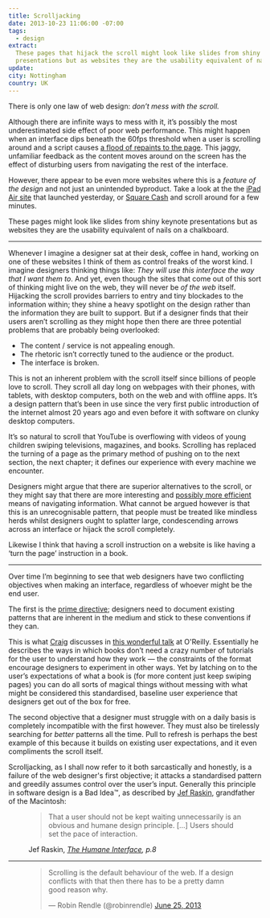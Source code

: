 ```yaml
---
title: Scrolljacking
date: 2013-10-23 11:06:00 -07:00
tags:
  - design
extract:
  These pages that hijack the scroll might look like slides from shiny keynote
  presentations but as websites they are the usability equivalent of nails on a chalkboard.
update:
city: Nottingham
country: UK
---
```


There is only one law of web design: _don’t mess with the scroll._

Although there are infinite ways to mess with it, it’s possibly the most underestimated side effect of poor web performance. This might happen when an interface dips beneath the 60fps threshold when a user is scrolling around and a script causes [a flood of repaints to the page](http://www.youtube.com/watch?v=HAqjyCH_LOE). This jaggy, unfamiliar feedback as the content moves around on the screen has the effect of disturbing users from navigating the rest of the interface.

However, there appear to be even more websites where this is a _feature of the design_ and not just an unintended byproduct. Take a look at the the [iPad Air site](http://www.apple.com/ipad-air/) that launched yesterday, or [Square Cash](https://square.com/cash) and scroll around for a few minutes.

These pages might look like slides from shiny keynote presentations but as websites they are the usability equivalent of nails on a chalkboard.

---

Whenever I imagine a designer sat at their desk, coffee in hand, working on one of these websites I think of them as control freaks of the worst kind. I imagine designers thinking things like: _They will use this interface the way that I want them to_. And yet, even though the sites that come out of this sort of thinking might live on the web, they will never be _of the web_ itself. Hijacking the scroll provides barriers to entry and tiny blockades to the information within; they shine a heavy spotlight on the design rather than the information they are built to support.
But if a designer finds that their users aren’t scrolling as they might hope then there are three potential problems that are probably being overlooked:

- The content / service is not appealing enough.
- The rhetoric isn’t correctly tuned to the audience or the product.
- The interface is broken.

This is not an inherent problem with the scroll itself since billions of people love to scroll. They scroll all day long on webpages with their phones, with tablets, with desktop computers, both on the web and with offline apps. It’s a design pattern that’s been in use since the very first public introduction of the internet almost 20 years ago and even before it with software on clunky desktop computers.

It’s so natural to scroll that YouTube is overflowing with videos of young children swiping televisions, magazines, and books. Scrolling has replaced the turning of a page as the primary method of pushing on to the next section, the next chapter; it defines our experience with every machine we encounter.

Designers might argue that there are superior alternatives to the scroll, or they might say that there are more interesting and [possibly more efficient](http://en.wikipedia.org/wiki/Zooming_user_interface) means of navigating information. What cannot be argued however is that this is an unrecognisable pattern, that people must be treated like mindless herds whilst designers ought to splatter large, condescending arrows across an interface or hijack the scroll completely.

Likewise I think that having a scroll instruction on a website is like having a ‘turn the page’ instruction in a book.

---

Over time I’m beginning to see that web designers have two conflicting objectives when making an interface, regardless of whoever might be the end user.

The first is the [prime directive](http://en.wikipedia.org/wiki/Prime_Directive); designers need to document existing patterns that are inherent in the medium and stick to these conventions if they can.

This is what [Craig](http://www.craigmod.com) discusses in [this wonderful talk](http://www.youtube.com/watch?v=7z169AfJvM4) at O'Reilly. Essentially he describes the ways in which books don’t need a crazy number of tutorials for the user to understand how they work — the constraints of the format encourage designers to experiment in other ways. Yet by latching on to the user’s expectations of what a book is (for more content just keep swiping pages) you can do all sorts of magical things without messing with what might be considered this standardised, baseline user experience that designers get out of the box for free.

The second objective that a designer must struggle with on a daily basis is completely incompatible with the first however. They must also be tirelessly searching for _better_ patterns all the time. Pull to refresh is perhaps the best example of this because it builds on existing user expectations, and it even compliments the scroll itself.

Scrolljacking, as I shall now refer to it both sarcastically and honestly, is a failure of the web designer's first objective; it attacks a standardised pattern and greedily assumes control over the user’s input. Generally this principle in software design is a Bad Idea™, as described by [Jef Raskin](http://en.wikipedia.org/wiki/Jef_Raskin), grandfather of the Macintosh:

<figure>
<blockquote>
<p>That a user should not be kept waiting unnecessarily is an obvious and humane design principle. [...] Users should set the pace of interaction.</p>
</blockquote>
<figcaption class="cite">
<p>Jef Raskin, <cite><a href="http://www.amazon.com/Humane-Interface-Directions-Designing-Interactive/dp/0201379376">The Humane Interface</a>, p.8</cite></p>
</figcaption>
</figure>

<hr/>

<figure>
<blockquote lang="en"><p>Scrolling is the default behaviour of the web. If a design conflicts with that then there has to be a pretty damn good reason why.</p>&mdash; Robin Rendle (@robinrendle) <a href="https://twitter.com/robinrendle/status/349557342519566337">June 25, 2013</a></blockquote>
</figure>
